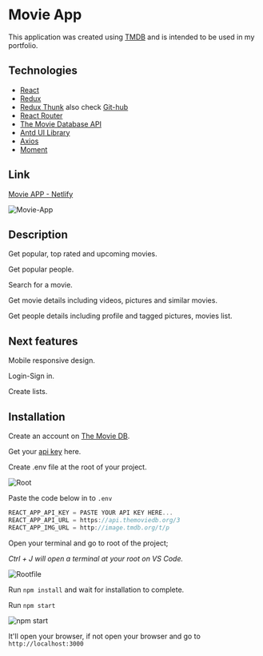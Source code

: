 # Movie App 

This application was created using [TMDB](https://www.themoviedb.org/) and is intended to be used in my portfolio.

## Technologies

- [React](https://reactjs.org/docs/getting-started.html)
- [Redux](https://redux.js.org/introduction/getting-started)
- [Redux Thunk](https://redux.js.org/usage/writing-logic-thunks) also check [Git-hub](https://github.com/reduxjs/redux-thunk)
- [React Router](https://reactrouter.com/en/main)
- [The Movie Database API](https://developers.themoviedb.org/3)
- [Antd UI Library](https://ant.design/docs/react/introduce)
- [Axios](https://axios-http.com/docs/intro)
- [Moment](https://momentjs.com/)

## Link

[Movie APP - Netlify](https://wonderful-vacherin-79f50f.netlify.app/)

![Movie-App](https://user-images.githubusercontent.com/93818025/201641233-27b051ff-f8e8-42c0-a3d6-f42a963cb8c9.png)

## Description

Get popular, top rated and upcoming movies.

Get popular people.

Search for a movie.

Get movie details including videos, pictures and similar movies.

Get people details including profile and tagged pictures, movies list.

## Next features

Mobile responsive design.

Login-Sign in.

Create lists.

## Installation

Create an account on [The Movie DB](https://www.themoviedb.org/).

Get your [api key](https://www.themoviedb.org/settings/api) here.

Create .env file at the root of your project.

![Root](https://user-images.githubusercontent.com/93818025/201634225-b9e4a0db-a823-4bff-9a68-325625a01c12.jpg)

Paste the code below in to `.env`
```js
REACT_APP_API_KEY = PASTE YOUR API KEY HERE...
REACT_APP_API_URL = https://api.themoviedb.org/3
REACT_APP_IMG_URL = http://image.tmdb.org/t/p
```

Open your terminal and go to root of the project;

*Ctrl + J will open a terminal at your root on VS Code.*

![Rootfile](https://user-images.githubusercontent.com/93818025/201635629-f28b33d8-7a61-428f-a5fc-16143ca9602a.png)

Run `npm install` and wait for installation to complete.

Run `npm start`

![npm start](https://user-images.githubusercontent.com/93818025/201637474-62581e6a-ff3d-4413-9f8a-d2aac78b8316.jpg)

It'll open your browser, if not open your browser and go to `http://localhost:3000`
